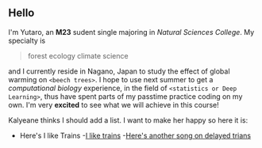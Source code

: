 ## Hello

I'm Yutaro, an **M23** sudent single majoring in *Natural Sciences College*. My specialty is 
> forest ecology
> climate science

and I currently reside in Nagano, Japan to study the effect of global warming on `<beech trees>`. I hope to use next summer to get a *computational biology* experience, in the field of `<statistics or Deep Learning>`, thus have spent parts of my passtime practice coding on my own. I'm very **excited** to see what we will achieve in this course!

Kalyeane thinks I should add a list. I want to make her happy so here it is:
- Here's I like Trains
    -[I like trains](https://www.youtube.com/watch?v=hHkKJfcBXcw)
    -[Here's another song on delayed trians](https://www.youtube.com/watch?v=wXjhszy2f9w)
